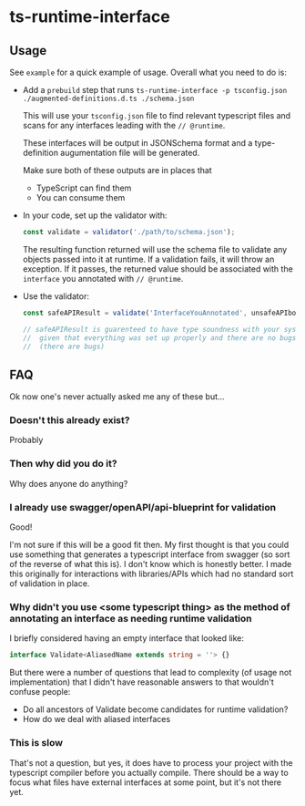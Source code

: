 # ts-runtime-interface 

## Usage

See `example` for a quick example of usage. Overall what you need to do is:

 * Add a `prebuild` step that runs `ts-runtime-interface -p tsconfig.json ./augmented-definitions.d.ts ./schema.json` 

    This will use your `tsconfig.json` file to find relevant typescript files and scans for any interfaces leading with the `// @runtime`.

    These interfaces will be output in JSONSchema format and a type-definition augumentation file will be generated.

    Make sure both of these outputs are in places that 

    * TypeScript can find them 
    * You can consume them

 * In your code, set up the validator with:

    ```typescript
    const validate = validator('./path/to/schema.json');
    ```

    The resulting function returned will use the schema file to validate any objects passed into it at runtime.  If a validation fails, it will throw an exception.  If it passes, the returned value should be associated with the `interface` you annotated with `// @runtime`.

 * Use the validator:

    ```typescript
    const safeAPIResult = validate('InterfaceYouAnnotated', unsafeAPIbody);

    // safeAPIResult is guarenteed to have type soundness with your system
    //  given that everything was set up properly and there are no bugs
    //  (there are bugs)
    ```


## FAQ  

Ok now one's never actually asked me any of these but...

### Doesn't this already exist?

Probably

### Then why did you do it? 

Why does anyone do anything? 

### I already use swagger/openAPI/api-blueprint for validation

Good!

I'm not sure if this will be a good fit then. My first thought is that you could use something that generates a typescript interface from swagger (so sort of the reverse of what this is).  I don't know which is honestly better.  I made this originally for interactions with libraries/APIs which had no standard sort of validation in place. 

### Why didn't you use \<some typescript thing\> as the method of annotating an interface as needing runtime validation

I briefly considered having an empty interface that looked like: 

```typescript
interface Validate<AliasedName extends string = ''> {}
```

But there were a number of questions that lead to complexity (of usage not implementation) that I didn't have reasonable answers to that wouldn't confuse people:

 * Do all ancestors of Validate become candidates for runtime validation?
 * How do we deal with aliased interfaces

### This is slow

That's not a question, but yes, it does have to process your project with the typescript compiler before you actually compile. There should be a way to focus what files have external interfaces at some point, but it's not there yet. 
